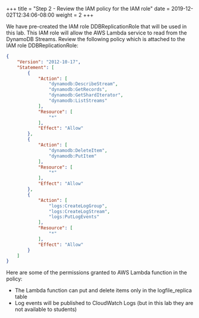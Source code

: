+++
title = "Step 2 - Review the IAM policy for the IAM role"
date = 2019-12-02T12:34:06-08:00
weight = 2
+++



We have pre-created the IAM role DDBReplicationRole that will be used in this lab. This IAM role will allow the AWS Lambda service to read from the DynamoDB Streams. Review the following policy which is attached to the IAM role DDBReplicationRole:
```json
{
    "Version": "2012-10-17",
    "Statement": [
        {
            "Action": [
                "dynamodb:DescribeStream",
                "dynamodb:GetRecords",
                "dynamodb:GetShardIterator",
                "dynamodb:ListStreams"
            ],
            "Resource": [
                "*"
            ],
            "Effect": "Allow"
        },
        {
            "Action": [
                "dynamodb:DeleteItem",
                "dynamodb:PutItem"
            ],
            "Resource": [
                "*"
            ],
            "Effect": "Allow"
        },
        {
            "Action": [
                "logs:CreateLogGroup",
                "logs:CreateLogStream",
                "logs:PutLogEvents"
            ],
            "Resource": [
                "*"
            ],
            "Effect": "Allow"
        }
    ]
}
```

Here are some of the permissions granted to AWS Lambda function in the policy:

- The Lambda function can put and delete items only in the logfile_replica table
- Log events will be published to CloudWatch Logs (but in this lab they are not available to students)
